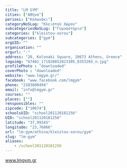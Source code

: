```yaml
---
title: "LM GYM"
cities: ["Αθήνα"]
perioxi: ["Κολωνάκι"]
categoryNoSLug: "Κλειστού Χώρου"
subcategoriesNoSLug: ["Γυμναστήριο"]
categories: ["kleistou-xorou"]
subcategories: ["gym"]
orgUID: ""
organisation: ""
orgurl: "-"
address: "20, Kolonaki Square, 10673 Athens, Greece"
logoimg: "67402_171920852823305_8353265_n.jpg"
profilePhoto : "downloaded"
coverPhoto : "downloaded"
website: "www.lmgym.gr/"
facebook: "www.facebook.com/lmgym"
phone: "2103600494"
email: "info@lmgym.gr"
courses: ""
places: [""]
rensponsibles: ""
zipcode: ["10674"]
schoolsUID: "school201120181256"
UID: "school201120181256"
latitude: "37,99345"
longitude: "23,76866"
url: "lm-gym/athina/kleistou-xorou/gym"
slug: "lm-gym"
aliases:
    - /school201120181256
---
```



www.lmgym.gr

